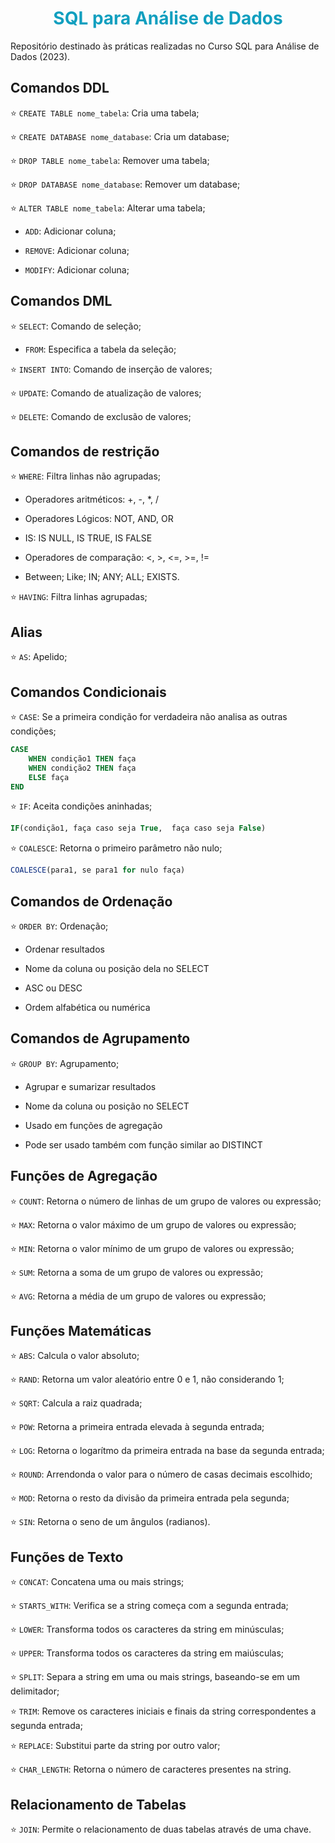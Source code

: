 # <h1 align="center"><font color = #119fbf>SQL para Análise de Dados </font></h1>
Repositório destinado às práticas realizadas no Curso SQL para Análise de Dados (2023).

## Comandos DDL
⭐ ```CREATE TABLE nome_tabela```: Cria uma tabela;

⭐ ```CREATE DATABASE nome_database```: Cria um database;

⭐ ```DROP TABLE nome_tabela```: Remover uma tabela;

⭐ ```DROP DATABASE nome_database```: Remover um database;

⭐ ```ALTER TABLE nome_tabela```: Alterar uma tabela;

- ```ADD```: Adicionar coluna;
    
- ```REMOVE```: Adicionar coluna;
    
- ```MODIFY```: Adicionar coluna;

## Comandos DML
⭐ ```SELECT```: Comando de seleção;

- ```FROM```: Especifica a tabela da seleção;

⭐ ```INSERT INTO```: Comando de inserção de valores;

⭐ ```UPDATE```: Comando de atualização de valores;

⭐ ```DELETE```: Comando de exclusão de valores;


## Comandos de restrição 
⭐ ```WHERE```: Filtra linhas não agrupadas;

- Operadores aritméticos: +, -, *, /
  
- Operadores Lógicos: NOT, AND, OR
  
- IS: IS NULL, IS TRUE, IS FALSE
  
- Operadores de comparação: <, >, <=, >=, !=
  
- Between; Like; IN; ANY; ALL; EXISTS.

⭐ ```HAVING```: Filtra linhas agrupadas;

## Alias 
⭐ ```AS```: Apelido;

## Comandos Condicionais
⭐ ```CASE```: Se a primeira condição for verdadeira não analisa as outras condições;

```SQL
CASE 
    WHEN condição1 THEN faça
    WHEN condição2 THEN faça
    ELSE faça
END
```

⭐ ```IF```: Aceita condições aninhadas;

```SQL
IF(condição1, faça caso seja True,  faça caso seja False)
```

⭐ ```COALESCE```: Retorna o primeiro parâmetro não nulo;

```SQL
COALESCE(para1, se para1 for nulo faça)
```

## Comandos de Ordenação 
⭐ ```ORDER BY```: Ordenação;

- Ordenar resultados

- Nome da coluna ou posição dela no SELECT

- ASC ou DESC

- Ordem alfabética ou numérica

## Comandos de Agrupamento 
⭐ ```GROUP BY```: Agrupamento;

- Agrupar e sumarizar resultados

- Nome da coluna ou posição no SELECT

- Usado em funções de agregação

- Pode ser usado também com função similar ao DISTINCT

## Funções de Agregação
⭐ ```COUNT```: Retorna o número de linhas de um grupo de valores ou expressão;

⭐ ```MAX```: Retorna o valor máximo de um grupo de valores ou expressão;

⭐ ```MIN```:  Retorna o valor mínimo de um grupo de valores ou expressão;

⭐ ```SUM```:  Retorna a soma de um grupo de valores ou expressão;

⭐ ```AVG```:  Retorna a média de um grupo de valores ou expressão;

## Funções Matemáticas

⭐ ```ABS```: Calcula o valor absoluto;

⭐ ```RAND```: Retorna um valor aleatório entre  0 e 1, não considerando 1;

⭐ ```SQRT```: Calcula a raiz quadrada;

⭐ ```POW```: Retorna a primeira entrada elevada à segunda entrada;

⭐ ```LOG```: Retorna o logarítmo da primeira entrada na base da segunda entrada;

⭐ ```ROUND```: Arrendonda o valor para o número de casas decimais escolhido;

⭐ ```MOD```: Retorna o resto da divisão da primeira entrada pela segunda;

⭐ ```SIN```: Retorna o seno de um ângulos (radianos).

## Funções de Texto
⭐ ```CONCAT```: Concatena uma ou mais strings;

⭐ ```STARTS_WITH```: Verifica se a string começa com a segunda entrada;

⭐ ```LOWER```: Transforma todos os caracteres da string em minúsculas;

⭐ ```UPPER```: Transforma todos os caracteres da string em maiúsculas;

⭐ ```SPLIT```: Separa a string em uma ou mais strings, baseando-se em um delimitador;

⭐ ```TRIM```: Remove os caracteres iniciais e finais da string correspondentes a segunda entrada;

⭐ ```REPLACE```: Substitui parte da string por outro valor;

⭐ ```CHAR_LENGTH```: Retorna o número de caracteres presentes na string.

## Relacionamento de Tabelas
⭐ ```JOIN```: Permite o relacionamento de duas tabelas através de uma chave.

